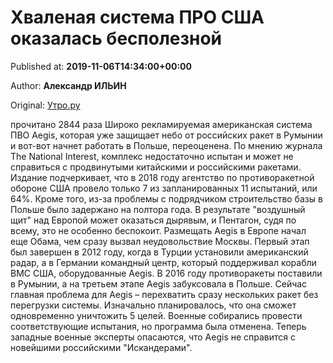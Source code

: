 
# Хваленая система ПРО США оказалась бесполезной

Published at: **2019-11-06T14:34:00+00:00**

Author: **Александр ИЛЬИН**

Original: [Утро.ру](https://utro.ru/army/2019/11/06/1423545.shtml)

прочитано 2844 раза
Широко рекламируемая американская система ПВО Aegis, которая уже защищает небо от российских ракет в Румынии и вот-вот начнет работать в Польше, переоценена.
По мнению журнала The National Interest, комплекс недостаточно испытан и может не справиться с продвинутыми китайскими и российскими ракетами.
Издание подчеркивает, что в 2018 году агентство по противоракетной обороне США провело только 7 из запланированных 11 испытаний, или 64%. Кроме того, из-за проблемы с подрядчиком строительство базы в Польше было задержано на полтора года. В результате "воздушный щит" над Европой может оказаться дырявым, и Пентагон, судя по всему, это не особенно беспокоит.
Размещать Aegis в Европе начал еще Обама, чем сразу вызвал неудовольствие Москвы. Первый этап был завершен в 2012 году, когда в Турции установили американский радар, а в Германии командный центр, который поддерживал корабли ВМС США, оборудованные Aegis. В 2016 году противоракеты поставили в Румынии, а на третьем этапе Aegis забуксовала в Польше.
Сейчас главная проблема для Aegis – перехватить сразу нескольких ракет без перегрузки системы. Изначально планировалось, что она сможет одновременно уничтожить 5 целей. Военные собирались провести соответствующие испытания, но программа была отменена. Теперь западные военные эксперты опасаются, что Aegis не справится с новейшими российскими "Искандерами".

